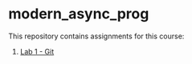 # modern_async_prog
This repository contains assignments for this course:

1. [Lab 1 - Git](https://github.com/oantonedei/modern_async_prog/blob/main/Assignment1.pdf)
